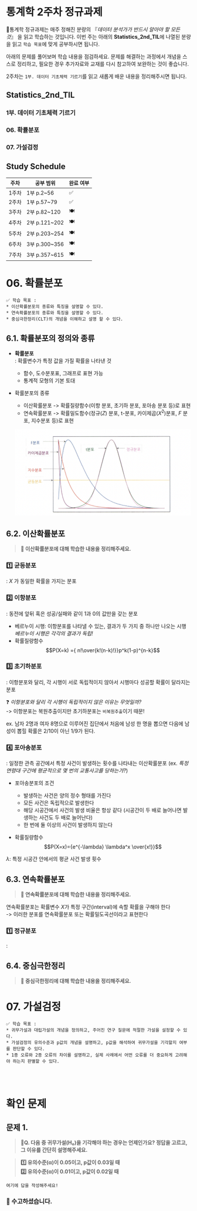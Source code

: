 # 통계학 2주차 정규과제

📌통계학 정규과제는 매주 정해진 분량의 『*데이터 분석가가 반드시 알아야 할 모든 것*』 을 읽고 학습하는 것입니다. 이번 주는 아래의 **Statistics_2nd_TIL**에 나열된 분량을 읽고 `학습 목표`에 맞게 공부하시면 됩니다.

아래의 문제를 풀어보며 학습 내용을 점검하세요. 문제를 해결하는 과정에서 개념을 스스로 정리하고, 필요한 경우 추가자료와 교재를 다시 참고하여 보완하는 것이 좋습니다.

2주차는 `1부. 데이터 기초체력 기르기`를 읽고 새롭게 배운 내용을 정리해주시면 됩니다.


## Statistics_2nd_TIL

### 1부. 데이터 기초체력 기르기
### 06. 확률분포
### 07. 가설검정

## Study Schedule

|주차 | 공부 범위     | 완료 여부 |
|----|----------------|----------|
|1주차| 1부 p.2~56     | ✅      |
|2주차| 1부 p.57~79    | ✅      | 
|3주차| 2부 p.82~120   | 🍽️      | 
|4주차| 2부 p.121~202  | 🍽️      | 
|5주차| 2부 p.203~254  | 🍽️      | 
|6주차| 3부 p.300~356  | 🍽️      | 
|7주차| 3부 p.357~615  | 🍽️      |

<!-- 여기까진 그대로 둬 주세요-->

# 06. 확률분포

```
✅ 학습 목표 :
* 이산확률분포의 종류와 특징을 설명할 수 있다.
* 연속확률분포의 종류와 특징을 설명할 수 있다. 
* 중심극한정리(CLT)의 개념을 이해하고 설명 할 수 있다.
```

## 6.1. 확률분포의 정의와 종류

- __확률분포__   
: 확률변수가 특정 값을 가질 확률을 나타낸 것
    - 함수, 도수분포표, 그래프로 표현 가능
    - 통계적 모형의 기본 토대
    
- 확률분포의 종류
    - 이산확률분포 -> 확률질량함수(이항 분포, 초기하 분포, 포아송 분포 등)로 표현
    - 연속확률분포 -> 확률밀도함수(정규($Z$) 분포, t-분포, 카이제곱($X^2$)분포, $F$ 분포, 지수분포 등)로 표현

    ![1](../STATISTICS/imgstat/image%20copy%205.png)


## 6.2. 이산확률분포

> **🧚 이산확률분포에 대해 학습한 내용을 정리해주세요.**

<!--수식과 공식을 암기하기보다는 분포의 개념과 특성을 위주로 공부해주세요. 분석 대상의 데이터가 어떠한 확률분포의 특성을 가지고 있는지를 아는 것이 더 중요합니다.-->

### 1️⃣ 균등분포
: $X$ 가 동일한 확률을 가지는 분포

### 2️⃣ 이항분포
: 동전에 앞뒤 혹은 성공/실패와 같이 1과 0의 값만을 갖는 분포   
- 베르누이 시행: 이항분포를 나타낼 수 있는, 결과가 두 가지 중 하나만 나오는 시행   
_베르누이 시행은 각각의 결과가 독립!_
- 확률질량함수   
$$P(X=k) ={ n!\over{k!(n-k)!}}p^k(1-p)^{n-k}$$

### 3️⃣ 초기하분포
: 이항분포와 달리, 각 시행이 서로 독립적이지 않아서 시행마다 성공할 확률이 달라지는 분포

❓ _이항분포와 달리 각 시행이 독립적이지 않은 이유는 무엇일까?_   
-> 이항분포는 복원추출이지만 초기하분포는 `비복원추출`이기 때문!

ex. 남자 2명과 여자 8명으로 이루어진 집단에서 처음에 남성 한 명을 뽑으면 다음에 남성이 뽑힐 확률은 2/10이 아닌 1/9가 된다.

### 4️⃣ 포아송분포
: 일정한 관측 공간에서 특정 사건이 발생하는 횟수를 나타내는 이산확률분포 (ex. _특정 연령대 구간에 평균적으로 몇 번의 교통사고를 당하는가?_)

- 포아송분포의 조건
    - 발생하는 사건은 양의 정수 형태를 가진다
    - 모든 사건은 독립적으로 발생한다
    - 해당 시공간에서 사건의 발생 비율은 항상 같다 (시공간이 두 배로 늘어나면 발생하는 사건도 두 배로 늘어난다)
    - 한 번에 둘 이상의 사건이 발생하지 않는다

- 확률질량함수
$$P(X=x)={e^{-\lambda} \lambda^x \over{x!}}$$

$\lambda$: 특정 시공간 안에서의 평균 사건 발생 횟수

## 6.3. 연속확률분포

> **🧚 연속확률분포에 대해 학습한 내용을 정리해주세요.**

<!--수식과 공식을 암기하기보다는 분포의 개념과 특성을 위주로 공부해주세요. 분석 대상의 데이터가 어떠한 확률분포의 특성을 가지고 있는지를 아는 것이 더 중요합니다.-->
연속확률분포는 확률변수 $X$가 특정 구간(interval)에 속할 확률을 구해야 한다   
-> 이러한 분포를 연속확률분포 또는 확률밀도곡선이라고 표현한다

### 1️⃣ 정규분포
: 


## 6.4. 중심극한정리

> **🧚 중심극한정리에 대해 학습한 내용을 정리해주세요.**


# 07. 가설검정

```
✅ 학습 목표 :
* 귀무가설과 대립가설의 개념을 정의하고, 주어진 연구 질문에 적절한 가설을 설정할 수 있다.
* 가설검정의 유의수준과 p값의 개념을 설명하고, p값을 해석하여 귀무가설을 기각할지 여부를 판단할 수 있다.
* 1종 오류와 2종 오류의 차이를 설명하고, 실제 사례에서 어떤 오류를 더 중요하게 고려해야 하는지 판별할 수 있다.
```

<!-- 새롭게 배운 내용을 자유롭게 정리해주세요.-->



<br>
<br>

# 확인 문제

## 문제 1.

> **🧚Q. 다음 중 귀무가설(H₀)을 기각해야 하는 경우는 언제인가요? 정답을 고르고, 그 이유를 간단히 설명해주세요.**

> **1️⃣ 유의수준(α)이 0.05이고, p값이 0.03일 때   
2️⃣ 유의수준(α)이 0.01이고, p값이 0.02일 때**

```
여기에 답을 작성해주세요!
```

### 🎉 수고하셨습니다.